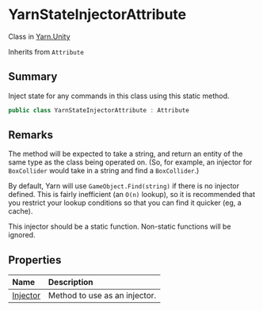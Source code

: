 # YarnStateInjectorAttribute

Class in [Yarn.Unity](/api/csharp/yarn.unity.md)

Inherits from `Attribute`

## Summary


Inject state for any commands in this class using this static method.


```csharp
public class YarnStateInjectorAttribute : Attribute
```

## Remarks

<p>
The method will be expected to take a string, and return an entity
of the same type as the class being operated on. (So, for example,
an injector for <code>BoxCollider</code> would take in a string
and find a <code>BoxCollider</code>.)
</p> <p>
By default, Yarn will use <code>GameObject.Find(string)</code>
if there is no injector defined. This is fairly inefficient (an
<code>O(n)</code> lookup), so it is recommended that you restrict your
lookup conditions so that you can find it quicker (eg, a cache).
</p> <p>
This injector should be a static function. Non-static functions
will be ignored.
</p>

## Properties

|Name|Description|
|:---|:---|
|[Injector](/api/csharp/yarn.unity.yarnstateinjectorattribute.injector.md)|Method to use as an injector.|

